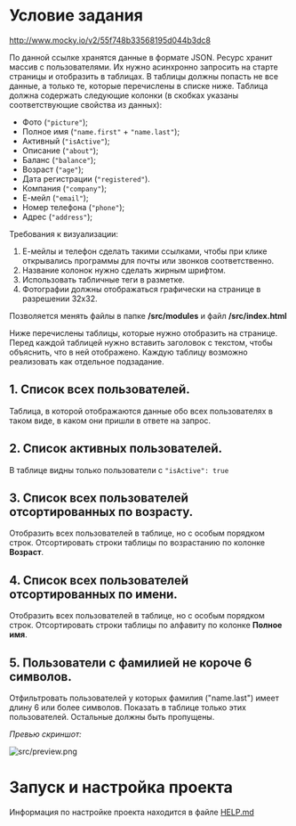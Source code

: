 # Условие задания

http://www.mocky.io/v2/55f748b33568195d044b3dc8

По данной ссылке хранятся данные в формате JSON. Ресурс хранит массив с пользователями. Их нужно асинхронно запросить на старте страницы и отобразить в таблицах. В таблицы должны попасть не все данные, а только те, которые перечислены в списке ниже. Таблица должна содержать следующие колонки (в скобках указаны соответствующие свойства из данных):

- Фото (`"picture"`);
- Полное имя (`"name.first"` + `"name.last"`);
- Активный (`"isActive"`);
- Описание (`"about"`);
- Баланс (`"balance"`);
- Возраст (`"age"`);
- Дата регистрации (`"registered"`).
- Компания (`"company"`);
- Е-мейл (`"email"`);
- Номер телефона (`"phone"`);
- Адрес (`"address"`);

Требования к визуализации:

1. Е-мейлы и телефон сделать такими ссылками, чтобы при клике открывались программы для почты или звонков соответственно.
2. Название колонок нужно сделать жирным шрифтом.
3. Использовать табличные теги в разметке.
4. Фотографии должны отображаться графически на странице в разрешении 32х32.

Позволяется менять файлы в папке **/src/modules** и файл **/src/index.html**

Ниже перечислены таблицы, которые нужно отобразить на странице. Перед каждой таблицей нужно вставить заголовок с текстом, чтобы объяснить, что в ней отображено. Каждую таблицу возможно реализовать как отдельное подзадание.

## 1. Список всех пользователей.
Таблица, в которой отображаются данные обо всех пользователях в таком виде, в каком они пришли в ответе на запрос.

## 2. Список активных пользователей.
В таблице видны только пользователи с ``"isActive": true``

## 3. Список всех пользователей отсортированных по возрасту.
Отобразить всех пользователей в таблице, но с особым порядком строк. Отсортировать строки таблицы по возрастанию по колонке **Возраст**. 

## 4. Список всех пользователей отсортированных по имени.
Отобразить всех пользователей в таблице, но с особым порядком строк. Отсортировать строки таблицы по алфавиту по колонке **Полное имя**. 

## 5. Пользователи с фамилией не короче 6 символов.
Отфильтровать пользователей у которых фамилия ("name.last") имеет длину 6 или более символов. Показать в таблице только этих пользователей. Остальные должны быть пропущены.

*Превью скриншот:*

![src/preview.png](./src/preview.png)

# Запуск и настройка проекта
Информация по настройке проекта находится в файле [HELP.md](https://github.com/fabrikaodua/frontend-ajax-table/blob/master/HELP.md)